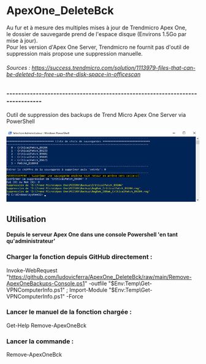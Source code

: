 # ApexOne_DeleteBck
Au fur et à mesure des multiples mises à jour de Trendmicro Apex One,  
le dossier de sauvegarde prend de l'espace disque (Environs 1.5Go par mise à jour).  
Pour les version d'Apex One Server, Trendmicro ne fournit pas d'outil de suppression mais propose une suppression manuelle.  
###### Sources : https://success.trendmicro.com/solution/1113979-files-that-can-be-deleted-to-free-up-the-disk-space-in-officescan
### -----------------------------------------------------------------------------
Outil de suppression des backups de Trend Micro Apex One Server via PowerShell
   
![Remove-ApexOneBck-Capture](https://github.com/ludovicferra/ApexOne_DeleteBck/raw/main/Remove-ApexOneBck-Capture.png)

## Utilisation
#### Depuis le serveur Apex One dans une console Powershell 'en tant qu'administrateur'
### Charger la fonction depuis GitHub directement :  
Invoke-WebRequest "https://github.com/ludovicferra/ApexOne_DeleteBck/raw/main/Remove-ApexOneBackups-Console.ps1" -outfile "$Env:Temp\Get-VPNComputerInfo.ps1" ; Import-Module "$Env:Temp\Get-VPNComputerInfo.ps1" -Force
### Lancer le manuel de la fonction chargée :
Get-Help Remove-ApexOneBck
### Lancer la commande :
Remove-ApexOneBck
